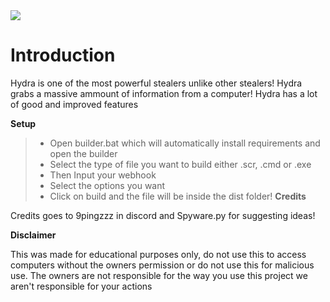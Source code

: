 <img  src="https://cdn-icons-png.flaticon.com/128/6646/6646463.png">

# Introduction

<p>Hydra is one of the most powerful stealers unlike other stealers! Hydra grabs a massive ammount of information from a computer! Hydra has a lot of good and improved features</p>

 **Setup**

> - Open builder.bat which will automatically install requirements and open the builder
> - Select the type of file you want to build either .scr, .cmd or .exe
> - Then Input your webhook
> - Select the options you want
> - Click on build and the file will be inside the dist folder!
**Credits**

<p>Credits goes to 9pingzzz in discord and Spyware.py for suggesting ideas!</p>

**Disclaimer**

<p>This was made for educational purposes only, do not use this to access computers without the owners permission or do not use this for malicious use. The owners are not responsible for the way you use this project we aren't responsible for your actions</p>
